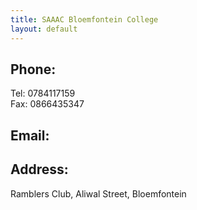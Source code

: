 ```yaml
---
title: SAAAC Bloemfontein College
layout: default
---
```


## Phone:    

Tel: 0784117159     
Fax: 0866435347

## Email:     


## Address:    

Ramblers Club, Aliwal Street, Bloemfontein




